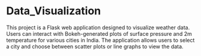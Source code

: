 # Data_Visualization
This project is a Flask web application designed to visualize weather data. Users can interact with Bokeh-generated plots of surface pressure and 2m temperature for various cities in India. The application allows users to select a city and choose between scatter plots or line graphs to view the data.
